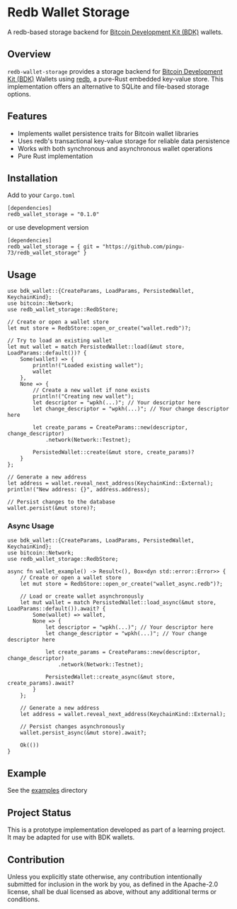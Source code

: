 # Redb Wallet Storage
A redb-based storage backend for [Bitcoin Development Kit (BDK)](https://bitcoindevkit.org/) wallets.

## Overview
`redb-wallet-storage` provides a storage backend for [Bitcoin Development Kit (BDK)](https://bitcoindevkit.org/) Wallets using [redb](https://github.com/cberner/redb), a pure-Rust embedded key-value store. This implementation offers an alternative to SQLite and file-based storage options.

## Features
- Implements wallet persistence traits for Bitcoin wallet libraries
- Uses redb's transactional key-value storage for reliable data persistence
- Works with both synchronous and asynchronous wallet operations
- Pure Rust implementation

## Installation
Add to your `Cargo.toml`
```
[dependencies]
redb_wallet_storage = "0.1.0"
```
or use development version
```
[dependencies]
redb_wallet_storage = { git = "https://github.com/pingu-73/redb_wallet_storage" }
```

## Usage
```
use bdk_wallet::{CreateParams, LoadParams, PersistedWallet, KeychainKind};
use bitcoin::Network;
use redb_wallet_storage::RedbStore;

// Create or open a wallet store
let mut store = RedbStore::open_or_create("wallet.redb")?;

// Try to load an existing wallet
let mut wallet = match PersistedWallet::load(&mut store, LoadParams::default())? {
    Some(wallet) => {
        println!("Loaded existing wallet");
        wallet
    },
    None => {
        // Create a new wallet if none exists
        println!("Creating new wallet");
        let descriptor = "wpkh(...)"; // Your descriptor here
        let change_descriptor = "wpkh(...)"; // Your change descriptor here
        
        let create_params = CreateParams::new(descriptor, change_descriptor)
            .network(Network::Testnet);
            
        PersistedWallet::create(&mut store, create_params)?
    }
};

// Generate a new address
let address = wallet.reveal_next_address(KeychainKind::External);
println!("New address: {}", address.address);

// Persist changes to the database
wallet.persist(&mut store)?;
```

### Async Usage
```
use bdk_wallet::{CreateParams, LoadParams, PersistedWallet, KeychainKind};
use bitcoin::Network;
use redb_wallet_storage::RedbStore;

async fn wallet_example() -> Result<(), Box<dyn std::error::Error>> {
    // Create or open a wallet store
    let mut store = RedbStore::open_or_create("wallet_async.redb")?;
    
    // Load or create wallet asynchronously
    let mut wallet = match PersistedWallet::load_async(&mut store, LoadParams::default()).await? {
        Some(wallet) => wallet,
        None => {
            let descriptor = "wpkh(...)"; // Your descriptor here
            let change_descriptor = "wpkh(...)"; // Your change descriptor here
            
            let create_params = CreateParams::new(descriptor, change_descriptor)
                .network(Network::Testnet);
                
            PersistedWallet::create_async(&mut store, create_params).await?
        }
    };
    
    // Generate a new address
    let address = wallet.reveal_next_address(KeychainKind::External);
    
    // Persist changes asynchronously
    wallet.persist_async(&mut store).await?;
    
    Ok(())
}
```

## Example
See the [examples](https://github.com/pingu-73/redb_wallet_storage/tree/main/examples/) directory 

## Project Status
This is a prototype implementation developed as part of a learning project. It may be adapted for use with BDK wallets.

## Contribution
Unless you explicitly state otherwise, any contribution intentionally submitted for inclusion in the work by you, as defined in the Apache-2.0 license, shall be dual licensed as above, without any additional terms or conditions.
